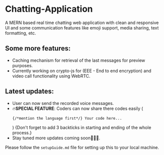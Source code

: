 # Chatting-Application

A MERN based real time chatting web application with clean and responsive UI and some communication features like emoji support, media sharing, text formatting, etc.

## Some more features:

-   Caching mechanism for retrieval of the last messages for preview purposes.
-   Currently working on crypto-js for (EEE - End to end encryption) and video call functionality using WebRTC.

## Latest updates:

-   User can now send the recorded voice messages.
-   🔥**SPECIAL FEATURE**: Coders can now share there codes easily (<pre> `{/*mention the language first*/} Your code here... ` </pre>) {Don't forget to add 3 backticks in starting and ending of the whole process.}
-   Stay tuned more updates coming soon🫡🫡🫡.

Please follow the `setupGuide.md` file for setting up this to your local machine.

